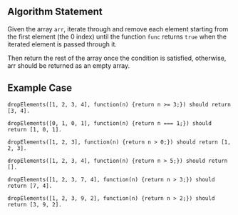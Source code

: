 ## **Algorithm Statement**
Given the array `arr`, iterate through and remove each element starting from the first element (the 0 index) until the function `func` returns `true` when the iterated element is passed through it.

Then return the rest of the array once the condition is satisfied, otherwise, arr should be returned as an empty array.

## **Example Case**
```
dropElements([1, 2, 3, 4], function(n) {return n >= 3;}) should return [3, 4].

dropElements([0, 1, 0, 1], function(n) {return n === 1;}) should return [1, 0, 1].

dropElements([1, 2, 3], function(n) {return n > 0;}) should return [1, 2, 3].

dropElements([1, 2, 3, 4], function(n) {return n > 5;}) should return [].

dropElements([1, 2, 3, 7, 4], function(n) {return n > 3;}) should return [7, 4].

dropElements([1, 2, 3, 9, 2], function(n) {return n > 2;}) should return [3, 9, 2].
```